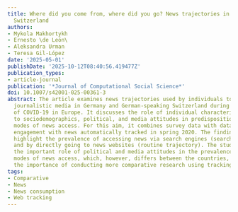 ```yaml
---
title: Where did you come from, where did you go? News trajectories in Germany and
  Switzerland
authors:
- Mykola Makhortykh
- Ernesto \de León\
- Aleksandra Urman
- Teresa Gil-López
date: '2025-05-01'
publishDate: '2025-10-12T08:40:56.419477Z'
publication_types:
- article-journal
publication: '*Journal of Computational Social Science*'
doi: 10.1007/s42001-025-00361-3
abstract: The article examines news trajectories used by individuals to access mainstream
  journalistic media in Germany and German-speaking Switzerland during the first peak
  of COVID-19 in Europe. It discusses the role of individual characteristics related
  to sociodemographics, political, and media attitudes in predisposition towards specific
  modes of news access. For this aim, it combines survey data with data on individualstextquoteright
  engagement with news automatically tracked in spring 2020. The findings of the article
  highlight the prevalence of accessing news via search engines (search trajectory)
  and by directly going to news websites (routine trajectory). The study also demonstrates
  the important role of political and media attitudes in the prevalence of specific
  modes of news access, which, however, differs between the countries, thus emphasizing
  the importance of conducting more comparative research using tracking data.
tags:
- Comparative
- News
- News consumption
- Web tracking
---
```

